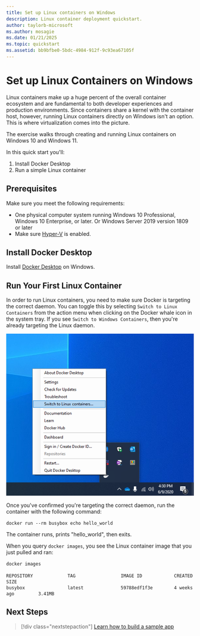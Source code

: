 ```yaml
---
title: Set up Linux containers on Windows
description: Linux container deployment quickstart.
author: taylorb-microsoft
ms.author: mosagie
ms.date: 01/21/2025
ms.topic: quickstart
ms.assetid: bb9bfbe0-5bdc-4984-912f-9c93ea67105f
---
```


# Set up Linux Containers on Windows

Linux containers make up a huge percent of the overall container ecosystem and are fundamental to both developer experiences and production environments. Since containers share a kernel with the container host, however, running Linux containers directly on Windows isn't an option. This is where virtualization comes into the picture.

The exercise walks through creating and running Linux containers on Windows 10 and Windows 11.

In this quick start you'll:

1. Install Docker Desktop
2. Run a simple Linux container

## Prerequisites

Make sure you meet the following requirements:

- One physical computer system running Windows 10 Professional, Windows 10 Enterprise, or later. Or Windows Server 2019 version 1809 or later
- Make sure [Hyper-V](/virtualization/hyper-v-on-windows/reference/hyper-v-requirements) is enabled.

## Install Docker Desktop

Install [Docker Desktop](https://docs.docker.com/desktop/setup/install/windows-install/) on Windows.

## Run Your First Linux Container

In order to run Linux containers, you need to make sure Docker is targeting the correct daemon. You can toggle this by selecting `Switch to Linux Containers` from the action menu when clicking on the Docker whale icon in the system tray. If you see `Switch to Windows Containers`, then you're already targeting the Linux daemon.

![Docker system tray menu showing the "Switch to Windows containers" command.](./media/switchDaemon.png)

Once you've confirmed you're targeting the correct daemon, run the container with the following command:

```console
docker run --rm busybox echo hello_world
```

The container runs, prints "hello_world", then exits.

When you query `docker images`, you see the Linux container image that you just pulled and ran:

```console
docker images

REPOSITORY             TAG                 IMAGE ID            CREATED             SIZE
busybox                latest              59788edf1f3e        4 weeks ago         3.41MB
```

## Next Steps

> [!div class="nextstepaction"]
> [Learn how to build a sample app](./building-sample-app.md)
